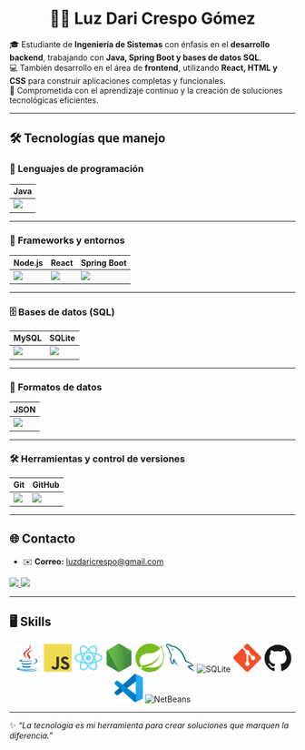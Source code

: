 <h1 align="center">👩‍💻 Luz Dari Crespo Gómez</h1>

🎓 Estudiante de **Ingeniería de Sistemas** con énfasis en el **desarrollo backend**, trabajando con **Java, Spring Boot y bases de datos SQL**.  
💻 También desarrollo en el área de **frontend**, utilizando **React, HTML y CSS** para construir aplicaciones completas y funcionales.  
🚀 Comprometida con el aprendizaje continuo y la creación de soluciones tecnológicas eficientes.  

---

## 🛠️ Tecnologías que manejo  

### 🔹 Lenguajes de programación  
| Java |
|------|
| <img src="https://img.shields.io/badge/Java-ED8B00?style=for-the-badge&logo=openjdk&logoColor=white"/> | 

---

### 🎨 Frameworks y entornos  
| Node.js | React | Spring Boot |
|---------|-------|-------------|
| <img src="https://img.shields.io/badge/Node.js-339933?style=for-the-badge&logo=node.js&logoColor=white"/> | <img src="https://img.shields.io/badge/React-20232A?style=for-the-badge&logo=react&logoColor=61DAFB"/> | <img src="https://img.shields.io/badge/Spring%20Boot-6DB33F?style=for-the-badge&logo=springboot&logoColor=white"/> |

---

### 🗄️ Bases de datos (SQL)  
| MySQL | SQLite |
|-------|--------|
| <img src="https://img.shields.io/badge/MySQL-4479A1?style=for-the-badge&logo=mysql&logoColor=white"/> | <img src="https://img.shields.io/badge/SQLite-003B57?style=for-the-badge&logo=sqlite&logoColor=white"/> |

---

### 📂 Formatos de datos  
| JSON |
|------|
| <img src="https://img.shields.io/badge/JSON-000000?style=for-the-badge&logo=json&logoColor=white"/> |

---

### 🛠️ Herramientas y control de versiones  
| Git | GitHub |
|-----|--------|
| <img src="https://img.shields.io/badge/Git-F05032?style=for-the-badge&logo=git&logoColor=white"/> | <img src="https://img.shields.io/badge/GitHub-181717?style=for-the-badge&logo=github&logoColor=white"/> |

---

## 🌐 Contacto  

- ✉️ **Correo:** [luzdaricrespo@gmail.com](mailto:luzdaricrespo@gmail.com)  

<p align="left">
  <a href="https://github.com/luz-dari-c">
    <img src="https://img.shields.io/badge/GitHub-181717?style=flat-square&logo=github&logoColor=white"/>
  </a>
  <a href="https://www.linkedin.com/in/luzdari-crespo-a43440251/">
    <img src="https://img.shields.io/badge/LinkedIn-0A66C2?style=flat-square&logo=linkedin&logoColor=white"/>
  </a>
</p>  

---

## 🖥️ Skills  

<p align="center">
  <!-- Lenguajes -->
  <img src="https://raw.githubusercontent.com/devicons/devicon/master/icons/java/java-original.svg" alt="Java" width="50" height="50"/>
  <img src="https://raw.githubusercontent.com/devicons/devicon/master/icons/javascript/javascript-original.svg" alt="JavaScript" width="50" height="50"/>
  
  <!-- Frameworks y entornos -->
  <img src="https://raw.githubusercontent.com/devicons/devicon/master/icons/react/react-original.svg" alt="React" width="50" height="50"/>
  <img src="https://raw.githubusercontent.com/devicons/devicon/master/icons/nodejs/nodejs-original.svg" alt="Node.js" width="50" height="50"/>
  <img src="https://raw.githubusercontent.com/devicons/devicon/master/icons/spring/spring-original.svg" alt="Spring Boot" width="50" height="50"/>
  
  <!-- Bases de datos -->
  <img src="https://raw.githubusercontent.com/devicons/devicon/master/icons/mysql/mysql-original.svg" alt="MySQL" width="50" height="50"/>
  <img src="https://www.vectorlogo.zone/logos/sqlite/sqlite-icon.svg" alt="SQLite" width="50" height="50"/>
  
  <!-- Herramientas -->
  <img src="https://raw.githubusercontent.com/devicons/devicon/master/icons/git/git-original.svg" alt="Git" width="50" height="50"/>
  <img src="https://raw.githubusercontent.com/devicons/devicon/master/icons/github/github-original.svg" alt="GitHub" width="50" height="50"/>
  <img src="https://raw.githubusercontent.com/devicons/devicon/master/icons/vscode/vscode-original.svg" alt="VS Code" width="50" height="50"/>
  <img src="https://upload.wikimedia.org/wikipedia/commons/9/98/Apache_NetBeans_Logo.svg" alt="NetBeans" width="50" height="50"/>
</p>  

---

✨ *“La tecnología es mi herramienta para crear soluciones que marquen la diferencia.”*  
